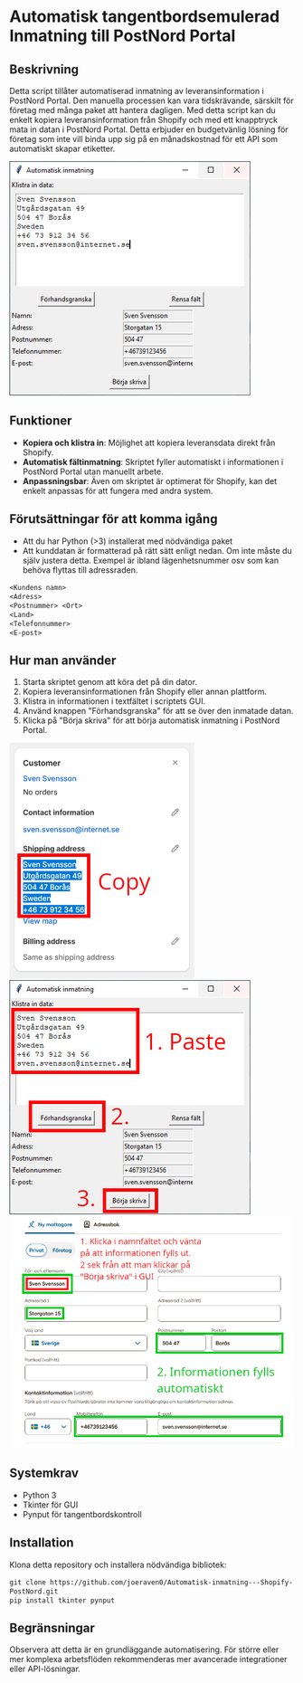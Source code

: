 # Automatisk tangentbordsemulerad Inmatning till PostNord Portal

## Beskrivning
Detta script tillåter automatiserad inmatning av leveransinformation i PostNord Portal. Den manuella processen kan vara tidskrävande, särskilt för företag med många paket att hantera dagligen. Med detta script kan du enkelt kopiera leveransinformation från Shopify och med ett knapptryck mata in datan i PostNord Portal. Detta erbjuder en budgetvänlig lösning för företag som inte vill binda upp sig på en månadskostnad för ett API som automatiskt skapar etiketter.

![GUI som emulerar tangentbord för PostNord Portal](gh-bilder/main.PNG "GUI för emulering")



## Funktioner
- **Kopiera och klistra in**: Möjlighet att kopiera leveransdata direkt från Shopify.
- **Automatisk fältinmatning**: Skriptet fyller automatiskt i informationen i PostNord Portal utan manuellt arbete.
- **Anpassningsbar**: Även om skriptet är optimerat för Shopify, kan det enkelt anpassas för att fungera med andra system.

## Förutsättningar för att komma igång

- Att du har Python (>3) installerat med nödvändiga paket
- Att kunddatan är formatterad på rätt sätt enligt nedan. Om inte måste du själv justera detta. Exempel är ibland lägenhetsnummer osv som kan behöva flyttas till adressraden.
```
<Kundens namn>
<Adress>
<Postnummer> <Ort>
<Land>
<Telefonnummer>
<E-post>
```


## Hur man använder
1. Starta skriptet genom att köra det på din dator.
2. Kopiera leveransinformationen från Shopify eller annan plattform.
3. Klistra in informationen i textfältet i scriptets GUI.
4. Använd knappen "Förhandsgranska" för att se över den inmatade datan.
5. Klicka på "Börja skriva" för att börja automatisk inmatning i PostNord Portal.

![Kopiera leveransinformationen](gh-bilder/copy-shopify.PNG "Kopiera leveransinformationen")
![Klistra informationen i GUI och tryck på förhandsgranska, därefter på knappen Börja skriva](gh-bilder/gui.jpg "Klistra info i GUI och kör")
![Klicka omedelbart på namnfältet i PostNord-portal och vänta till info skrivs ut (2sek efter tryck)](gh-bilder/portal-postnord.PNG "Klicka på namnfältet och vänta till info skrivs ut")

## Systemkrav
- Python 3
- Tkinter för GUI
- Pynput för tangentbordskontroll

## Installation
Klona detta repository och installera nödvändiga bibliotek:

```
git clone https://github.com/joeraven0/Automatisk-inmatning---Shopify-PostNord.git
pip install tkinter pynput
```

## Begränsningar
Observera att detta är en grundläggande automatisering. För större eller mer komplexa arbetsflöden rekommenderas mer avancerade integrationer eller API-lösningar.

